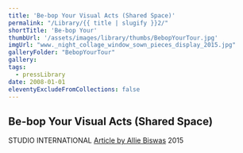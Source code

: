 ```yaml
---
title: 'Be-bop Your Visual Acts (Shared Space)'
permalink: "/Library/{{ title | slugify }}2/"
shortTitle: 'Be-bop Your'
thumbUrl: '/assets/images/library/thumbs/BebopYourTour.jpg'
imgUrl: "www._night_collage_window_sown_pieces_display_2015.jpg"
galleryFolder: "BebopYourTour"
gallery:
tags:
  - pressLibrary
date: 2008-01-01
eleventyExcludeFromCollections: false
---
```



<div class="Txt">
  <h2>Be-bop Your Visual Acts (Shared Space)</h2>
  <p>STUDIO INTERNATIONAL <a href="http://www.studiointernational.com/index.php/julie-sass-be-bop-your-visual-acts-shared-space-review">Article by Allie Biswas</a>&nbsp;2015</p>
</div>